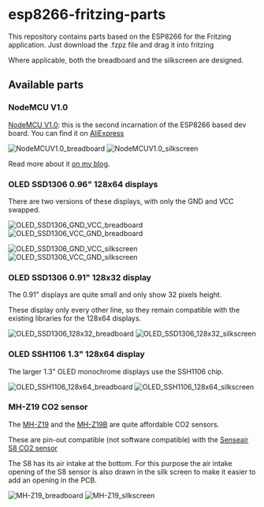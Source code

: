 # esp8266-fritzing-parts

This repository contains parts based on the ESP8266 for the Fritzing application. Just download the .fzpz file and drag it into fritzing

Where applicable, both the breadboard and the silkscreen are designed.

## Available parts
### NodeMCU V1.0
[NodeMCU V1.0](https://github.com/squix78/esp8266-fritzing-parts/blob/master/nodemcu-v1.0/NodeMCUV1.0.fzpz): this is the second incarnation of the ESP8266 based dev board. You can find it on [AliExpress]( http://s.click.aliexpress.com/e/QbUnuvrVV) 

![NodeMCUV1.0_breadboard](/nodemcu-v1.0/NodeMCUV1.0.png)
![NodeMCUV1.0_silkscreen](nodemcu-v1.0/NodeMCU_v1.0_silkscreen.png)

Read more about it [on my blog](http://blog.squix.ch/2015/05/esp8266-nodemcu-v10-part-created-for.html).

### OLED SSD1306 0.96" 128x64 displays
There are two versions of these displays, with only the GND and VCC swapped.

![OLED_SSD1306_GND_VCC_breadboard](/OLED_SSD1306_I2C_128x64/0.96_inch_SSD1306_OLED_128x64__GND_VCC_breadboard.png) ![OLED_SSD1306_VCC_GND_breadboard](/OLED_SSD1306_I2C_128x64/0.96_inch_SSD1306_OLED_128x64__VCC_GND_breadboard.png)

![OLED_SSD1306_GND_VCC_silkscreen](OLED_SSD1306_I2C_128x64/0.96_inch_SSD1306_OLED_128x64__GND_VCC_silkscreen.png) ![OLED_SSD1306_VCC_GND_silkscreen](OLED_SSD1306_I2C_128x64/0.96_inch_SSD1306_OLED_128x64__VCC_GND_silkscreen.png) 

### OLED SSD1306 0.91" 128x32 display
The 0.91" displays are quite small and only show 32 pixels height.

These display only every other line, so they remain compatible with the existing libraries for the 128x64 displays.

![OLED_SSD1306_128x32_breadboard](/OLED_SSD1306_I2C_128x32/0.91_inch_SSD1306_OLED_128x32_Breadboard.png)
![OLED_SSD1306_128x32_silkscreen](/OLED_SSD1306_I2C_128x32/0.91_inch_SSD1306_OLED_128x32_silkscreen.png)

### OLED SSH1106 1.3" 128x64 display
The larger 1.3" OLED monochrome displays use the SSH1106 chip.

![OLED_SSH1106_128x64_breadboard](/OLED_SSH1106_I2C_128x64/1.3_inch_SSH1106_OLED_128x64_Breadboard.png) ![OLED_SSH1106_128x64_silkscreen](/OLED_SSH1106_I2C_128x64/1.3_inch_SSH1106_OLED_128x64_silkscreen.png)

### MH-Z19 CO2 sensor
The [MH-Z19](http://www.winsen-sensor.com/products/ndir-co2-sensor/mh-z19.html) and the [MH-Z19B](http://www.winsen-sensor.com/products/ndir-co2-sensor/mh-z19b.html) are quite affordable CO2 sensors.

These are pin-out compatible (not software compatible) with the [Senseair S8 CO2 sensor](http://www.senseair.com/products/oem-modules/senseair-s8/) 

The S8 has its air intake at the bottom. 
For this purpose the air intake opening of the S8 sensor is also drawn in the silk screen to make it easier to add an opening in the PCB.

![MH-Z19_breadboard](MH-Z19_CO2/MH-Z19_CO2_breadboard.png) ![MH-Z19_silkscreen](MH-Z19_CO2/MH-Z19_CO2_silkscreen.png)
